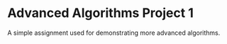# Advanced Algorithms Project 1

A simple assignment used for demonstrating more advanced algorithms.